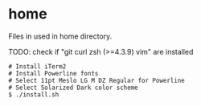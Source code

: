 # home
Files in used in home directory.

TODO: check if "git curl zsh (>=4.3.9) vim" are installed

```
# Install iTerm2
# Install Powerline fonts
# Select 11pt Meslo LG M DZ Regular for Powerline
# Select Solarized Dark color scheme
$ ./install.sh
```
